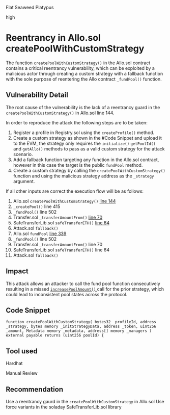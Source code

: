 Flat Seaweed Platypus

high

# Reentrancy in Allo.sol createPoolWithCustomStrategy
The function `createPoolWithCustomStrategy()` in the Allo.sol contract contains a critical reentrancy vulnerability, which can be exploited by a malicious actor through creating a custom strategy with a fallback function with the sole purpose of reentering the Allo contract `_fundPool()` function.

## Vulnerability Detail
The root cause of the vulnerability is the lack of a reentrancy guard in the `createPoolWithCustomStrategy()` in Allo.sol line 144.

In order to reproduce the attack the following steps are to be taken:

1. Register a profile in Registry.sol using the `createProfile()` method.
2. Create a custom strategy as shown in the #Code Snippet and upload it to the EVM, the strategy only requires the  `initialize()` `getPoolId() ` and `getAllo()` methods to pass as a valid custom strategy for the attack scenario.
3. Add a fallback function targeting any function in the Allo.sol contract, however in this case the target is the public `fundPool` method.
4. Create a custom strategy by calling the `createPoolWithCustomStrategy()` function and using the malicious strategy address as the `_strategy` argument.

If all other inputs are correct the execution flow will be as follows:
 
1. Allo.sol `createPoolWithCustomStrategy()` <a href="https://github.com/sherlock-audit/2023-09-Gitcoin/blob/main/allo-v2/contracts/core/Allo.sol#L144">line 144</a>
2. `_createPool()` line 415
3. `_fundPool()` line 502
4.  Transfer.sol  `_transferAmountFrom()` <a href="https://github.com/sherlock-audit/2023-09-Gitcoin/blob/main/allo-v2/contracts/core/libraries/Transfer.sol#L70">line 70 </a>
5.  SafeTransferLib.sol `safeTransferETH()` <a href="https://github.com/Vectorized/solady/blob/b8428c89d01cb13c9b602160130130d5754f3095/src/utils/SafeTransferLib.sol#L64">line 64</a>
6.  Attack.sol `fallback()`
7.  Allo.sol `fundPool` <a href="https://github.com/sherlock-audit/2023-09-Gitcoin/blob/main/allo-v2/contracts/core/Allo.sol#L339">line 339</a>
8. `_fundPool()` line 502
9. Transfer.sol  `_transferAmountFrom()` line 70
10. SafeTransferLib.sol `safeTransferETH()` line 64
11. Attack.sol `fallback()`

## Impact
This attack allows an attacker to call the fund pool function consecutively resulting in a missed  <a href="https://github.com/sherlock-audit/2023-09-Gitcoin/blob/main/allo-v2/contracts/core/Allo.sol#L517C9-L517C54">  `increasePoolAmount()`  </a> call for the prior strategy, which could lead to inconsistent pool states across the protocol.


## Code Snippet
`function createPoolWithCustomStrategy(
        bytes32 _profileId,
        address _strategy,
        bytes memory _initStrategyData,
        address _token,
        uint256 _amount,
        Metadata memory _metadata,
        address[] memory _managers
    ) external payable returns (uint256 poolId) {`

## Tool used
Hardhat

Manual Review

## Recommendation
Use a reentrancy gaurd in the `createPoolWithCustomStrategy` in Allo.sol
Use force variants in the soladay SafeTransferLib.sol library